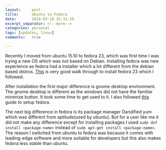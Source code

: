 ```yaml
---
layout:     post
title:      Ubuntu to Fedora
date:       2016-03-18 15:31:19
excerpt_separator: <!--more-->
categories: personal 
tags: [updates, linux]
comments:   true

---
```


Recently I moved from ubuntu 15.10 to fedora 23, which was first time I was trying a new OS which was not based on Debian. Installing fedora was new experience as fedora had a installer which a lot different from the debian based distros. [This](http://www.zdnet.com/article/fedora-23-a-walk-through-my-favorite-linux-installer-anaconda/) is very good walk through to install fedora 23 which I followed.
<!--more-->

After installation the first major difference is gnome desktop environment. The gnome desktop is different as the windows did not have the familiar minimize button. It took some time to get used to it. I also followed [this](http://www.tecmint.com/things-to-do-after-fedora-23-installation/) guide to setup fedora. 

The next big difference in fedora is its package manager Dandified yum which was different from aptitude(used by ubuntu). But for a user like me it did not make any difference except for installing packages I used `sudo dnf install <package-name>` instead of `sudo apt-get install <package-name>`.
The reason I switched from ubuntu to fedora was because it comes with leading-edge software and more suitable for developers but this also makes fedora less stable than ubuntu.

